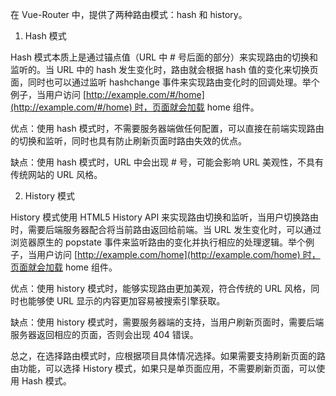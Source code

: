 在 Vue-Router 中，提供了两种路由模式：hash 和 history。

1.  Hash 模式

Hash 模式本质上是通过锚点值（URL 中 # 号后面的部分）来实现路由的切换和监听的。当 URL 中的 hash 发生变化时，路由就会根据 hash 值的变化来切换页面，同时也可以通过监听 hashchange 事件来实现路由变化时的回调处理。举个例子，当用户访问 [http://example.com/#/home](http://example.com/#/home) 时，页面就会加载 home 组件。

优点：使用 hash 模式时，不需要服务器端做任何配置，可以直接在前端实现路由的切换和监听，同时也具有防止刷新页面时路由失效的优点。

缺点：使用 hash 模式时，URL 中会出现 # 号，可能会影响 URL 美观性，不具有传统网站的 URL 风格。

2.  History 模式

History 模式使用 HTML5 History API 来实现路由切换和监听，当用户切换路由时，需要后端服务器配合将当前路由返回给前端。当 URL 发生变化时，可以通过浏览器原生的 popstate 事件来监听路由的变化并执行相应的处理逻辑。举个例子，当用户访问 [http://example.com/home](http://example.com/home) 时，页面就会加载 home 组件。

优点：使用 history 模式时，能够实现路由更加美观，符合传统的 URL 风格，同时也能够使 URL 显示的内容更加容易被搜索引擎获取。

缺点：使用 history 模式时，需要服务器端的支持，当用户刷新页面时，需要后端服务器返回相应的页面，否则会出现 404 错误。

总之，在选择路由模式时，应根据项目具体情况选择。如果需要支持刷新页面的路由功能，可以选择 History 模式，如果只是单页面应用，不需要刷新页面，可以使用 Hash 模式。